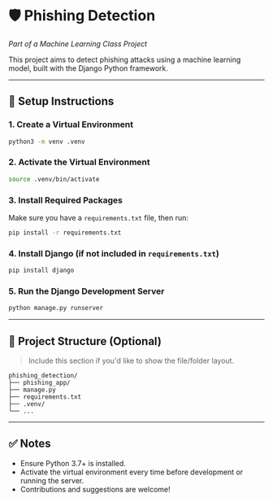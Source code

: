 # 🛡️ Phishing Detection  
*Part of a Machine Learning Class Project*

This project aims to detect phishing attacks using a machine learning model, built with the Django Python framework.

---

## 🔧 Setup Instructions

### 1. Create a Virtual Environment
```bash
python3 -m venv .venv
```

### 2. Activate the Virtual Environment
```bash
source .venv/bin/activate
```

### 3. Install Required Packages
Make sure you have a `requirements.txt` file, then run:
```bash
pip install -r requirements.txt
```

### 4. Install Django (if not included in `requirements.txt`)
```bash
pip install django
```

### 5. Run the Django Development Server
```bash
python manage.py runserver
```

---

## 📁 Project Structure (Optional)
> Include this section if you'd like to show the file/folder layout.
```
phishing_detection/
├── phishing_app/
├── manage.py
├── requirements.txt
├── .venv/
└── ...
```

---

## ✅ Notes
- Ensure Python 3.7+ is installed.
- Activate the virtual environment every time before development or running the server.
- Contributions and suggestions are welcome!

